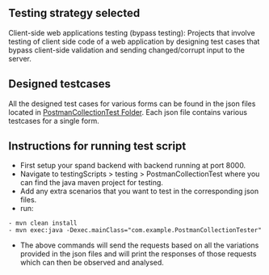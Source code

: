 ## Testing strategy selected
Client-side web applications testing (bypass testing): Projects that involve testing of client side code of a web application by designing test cases that bypass client-side validation and sending changed/corrupt input to the server.

## Designed testcases
All the designed test cases for various forms can be found in the json files located in [PostmanCollectionTest Folder](testingScripts/testing/PostmanCollectionTest). Each json file contains various testcases for a single form.

## Instructions for running test script
- First setup your spand backend with backend running at port 8000.
- Navigate to testingScripts > testing > PostmanCollectionTest where you can find the java maven project for testing.
- Add any extra scenarios that you want to test in the corresponding json files.
- run:
```
- mvn clean install
- mvn exec:java -Dexec.mainClass="com.example.PostmanCollectionTester"
```
- The above commands will send the requests based on all the variations provided in the json files and will print the responses of those requests which can then be observed and analysed.
